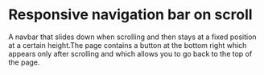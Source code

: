 # Responsive navigation bar on scroll
A navbar that slides down when scrolling and then stays at a fixed position at a certain height.The page contains a button at the bottom right which appears only after scrolling and which allows you to go back to the top of the page.
